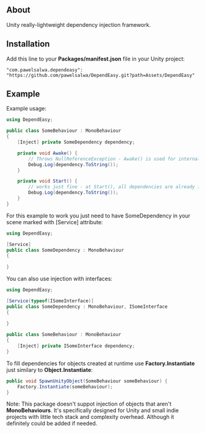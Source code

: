 ## About
Unity really-lightweight dependency injection framework.
## Installation
Add this line to your **Packages/manifest.json** file in your Unity project:
```
"com.pawelsalwa.dependeasy": "https://github.com/pawelsalwa/DependEasy.git?path=Assets/DependEasy"
```
## Example
Example usage:
```csharp
using DependEasy;

public class SomeBehaviour : MonoBehaviour
{
    [Inject] private SomeDependency dependency;

    private void Awake() {
        // Throws NullReferenceException - Awake() is used for internal state
        Debug.Log(dependency.ToString());
    }

    private void Start() {
        // works just fine - at Start(), all dependencies are already injected
        Debug.Log(dependency.ToString());
    }
}
```

For this example to work you just need to have SomeDependency in your scene marked with [Service] attribute:
```csharp
using DependEasy;

[Service]
public class SomeDependency : MonoBehaviour
{
    
}
```
You can also use injection with interfaces:
```csharp
using DependEasy;

[Service(typeof(ISomeInterface)]
public class SomeDependency : MonoBehaviour, ISomeInterface
{
    
}

public class SomeBehaviour : MonoBehaviour
{
    [Inject] private ISomeInterface dependency;
}
```
To fill dependencies for objects created at runtime use **Factory.Instantiate** just similary to **Object.Instantiate**:
```csharp
public void SpawnUnityObject(SomeBehaviour someBehaviour) {
    Factory.Instantiate(someBehaviour);
}
```

Note: This package doesn't suppot injection of objects that aren't **MonoBehaviours**. It's specifically designed for Unity and small indie projects with little tech stack and complexity overhead. Although it definitely could be added if needed.
